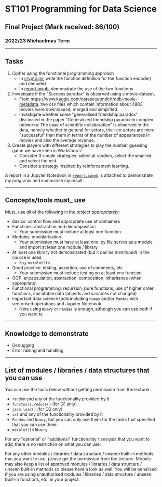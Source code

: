 # ST101 Programming for Data Science

## Final Project (Mark received: 86/100)

### 2022/23 Michaelmas Term

---

## Tasks

1. Cipher using the functional programming approach
   * In [crypto.py](crypto.py), write the function definition for the function encode() and decode()
   * In [report.ipynb](report.ipynb), demonstrate the use of the two functions
2. Investigate if the "Success paradox" is observed using a movie dataset.
   * From https://www.kaggle.com/datasets/tmdb/tmdb-movie-metadata, two csv files which contain information about 4803 movies were downloaded, merged and simplified.
   * Investigate whether some "generalised friendship paradox" discussed in the paper "Generalized friendship paradox in complex networks: The case of scientific collaboration" is observed in the data, namely whether in general for actors, their co-actors are more "successful" than them in terms of the number of appearances in movies and also the average revenue.
3. Create players with different strategies to play the number guessing game we have seen in Workshop 2
   * Consider 3 simple strategies: select at random, select the smallest and select the mid.
   * Consider a strategy inspired by reinforcement learning.


A report in a Jupyter Notebook in [`report.ipynb`](report.ipynb) is attached to demonstrate my programs and summarise my result.

---
## Concepts/tools must_ use

Must_ use _all_ of the following in the project _appropriately_:

* Basics: control flow and appropriate use of containers
* Functions: abstraction and decomposition
  * Your submission must include at least one function
* Modules: modularisation
  * Your submission must have at least one .py file serves as a module and import at least one module / library
* At least one library not demonstrated (but it can be _mentioned_) in the course is used
  * E.g. `matplotlib`
* Good practice: testing, assertion, use of comments, etc
  * Your submission must include testing on at least one function
* OOP: encapsulation, abstraction, composition, inheritance (when appropriate)
* Functional programming: recursion, pure functions, use of higher order functions, immutable data (objects and variables not changed)
* Important data science tools including `Numpy` and/or `Pandas` with vectorised operations and Jupyter Notebook
  * Note using `NumPy` _or_ `Pandas` is enough, although you can use both if you want to


---
## Knowledge to demonstrate

* Debugging
* Error raising and handling

---

## List of modules / libraries / data structures that you can use

You can use the tools below without getting permission from the lecturer:

* `random` and any of the functionality provided by it
* `functools.reduce()` (for Q1 only)
* `json.load()` (for Q2 only)
* `set` and any of the functionality provided by it
* `Pandas` and `Numpy`, but you can only use them for the tasks that specified that you can use them
* `matplotlib` library

For any "optional" or "additional" functionality / analysis that you want to add, there is no restriction on what you can use.

For any other modules / libraries / data structure / unseen built-in methods that you want to use, please get the permission from the lecturer. Moodle may also keep a list of approved modules / libraries / data structure / unseen built-in methods so please have a look as well. You will be penalised if you are using unauthorised modules / libraries / data structure / unseen built-in functions, etc. in your project.
